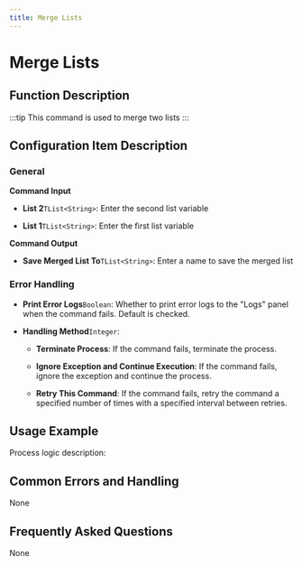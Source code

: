 ```yaml
---
title: Merge Lists
---
```


# Merge Lists

## Function Description

:::tip 
This command is used to merge two lists
:::

## Configuration Item Description

### General

**Command Input**

- **List 2**`TList<String>`: Enter the second list variable

- **List 1**`TList<String>`: Enter the first list variable


**Command Output**

- **Save Merged List To**`TList<String>`: Enter a name to save the merged list


### Error Handling

- **Print Error Logs**`Boolean`: Whether to print error logs to the "Logs" panel when the command fails. Default is checked. 

- **Handling Method**`Integer`:

    - **Terminate Process**: If the command fails, terminate the process.

    - **Ignore Exception and Continue Execution**: If the command fails, ignore the exception and continue the process.

    - **Retry This Command**: If the command fails, retry the command a specified number of times with a specified interval between retries.

## Usage Example

Process logic description:

## Common Errors and Handling

None

## Frequently Asked Questions

None

